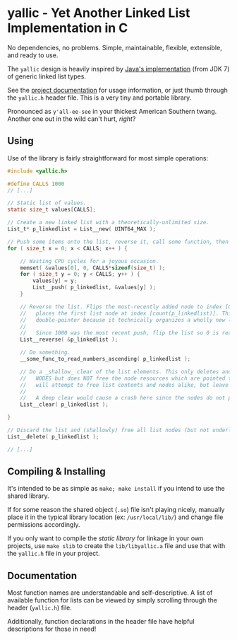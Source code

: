 # yallic - Yet Another Linked List Implementation in C

No dependencies, no problems. Simple, maintainable, flexible, extensible, and ready to use.

The `yallic` design is heavily inspired by
[Java's implementation](https://docs.oracle.com/javase/7/docs/api/java/util/LinkedList.html)
(from JDK 7) of generic linked list types.

See the [project documentation](https://xmit.xyz/yallic/index.html) for usage information,
or just thumb through the `yallic.h` header file. This is a very tiny and portable library.

Pronounced as `y'all-ee-see` in your thickest American Southern twang.
Another one out in the wild can't hurt, _right_?


## Using

Use of the library is fairly straightforward for most simple operations:
```c
#include <yallic.h>

#define CALLS 1000
// [...]

// Static list of values.
static size_t values[CALLS];

// Create a new linked list with a theoretically-unlimited size.
List_t* p_linkedlist = List__new( UINT64_MAX );

// Push some items onto the list, reverse it, call some function, then clear it: 1000x.
for ( size_t x = 0; x < CALLS; x++ ) {

    // Wasting CPU cycles for a joyous occasion.
    memset( &values[0], 0, CALLS*sizeof(size_t) );
    for ( size_t y = 0; y < CALLS; y++ ) {
        values[y] = y;
        List__push( p_linkedlist, &values[y] );
    }

    // Reverse the list. Flips the most-recently added node to index [0] and
    //   places the first list node at index [count(p_linkedlist)]. This uses a
    //   double-pointer because it technically organizes a wholly new list.
    //
    //   Since 1000 was the most recent push, flip the list so 0 is read up to 1000.
    List__reverse( &p_linkedlist );

    // Do something.
    __some_func_to_read_numbers_ascending( p_linkedlist );

    // Do a _shallow_ clear of the list elements. This only deletes and frees all list
    //   NODES but does NOT free the node resources which are pointed to. A _deep_ clear
    //   will attempt to free list contents and nodes alike, but leave the list ptr intact.
    //
    //   A deep clear would cause a crash here since the nodes do not point to heap data.
    List__clear( p_linkedlist );

}

// Discard the list and (shallowly) free all list nodes (but not underlying ptrs).
List__delete( p_linkedlist );

// [...]
```

## Compiling & Installing

It's intended to be as simple as `make; make install` if you intend to use the shared library.

If for some reason the shared object (`.so`) file isn't playing nicely, manually place it in the
typical library location (ex: `/usr/local/lib/`) and change file permissions accordingly.

If you only want to compile the _static library_ for linkage in your own projects, use `make slib`
to create the `lib/libyallic.a` file and use that with the `yallic.h` file in your project.


## Documentation

Most function names are understandable and self-descriptive.
A list of available function for lists can be viewed by simply scrolling through the header (`yallic.h`) file.

Additionally, function declarations in the header file have helpful descriptions for those in need!
